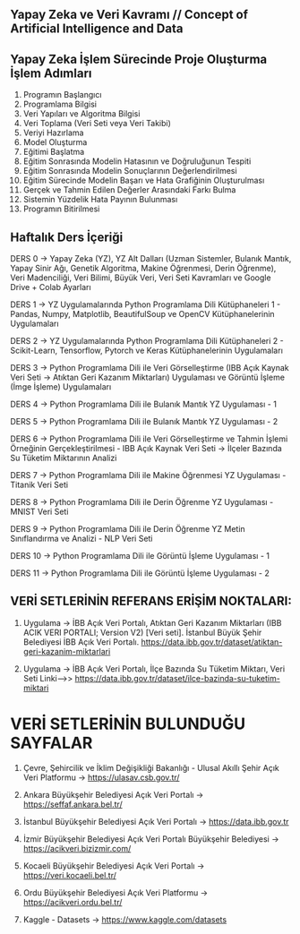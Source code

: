 ## Yapay Zeka ve Veri Kavramı // Concept of Artificial Intelligence and Data

## Yapay Zeka İşlem Sürecinde Proje Oluşturma İşlem Adımları

1. Programın Başlangıcı 
2. Programlama Bilgisi
3. Veri Yapıları ve Algoritma Bilgisi
4. Veri Toplama (Veri Seti veya Veri Takibi)
5. Veriyi Hazırlama
6. Model Oluşturma
7. Eğitimi Başlatma
8. Eğitim Sonrasında Modelin Hatasının ve Doğruluğunun Tespiti 
9. Eğitim Sonrasında Modelin Sonuçlarının Değerlendirilmesi
10. Eğitim Sürecinde Modelin Başarı ve Hata Grafiğinin Oluşturulması
11. Gerçek ve Tahmin Edilen Değerler Arasındaki Farkı Bulma
12. Sistemin Yüzdelik Hata Payının Bulunması
13. Programın Bitirilmesi

## Haftalık Ders İçeriği

DERS 0 -> Yapay Zeka (YZ), YZ Alt Dalları (Uzman Sistemler, Bulanık Mantık, Yapay Sinir Ağı, Genetik Algoritma, Makine Öğrenmesi, Derin Öğrenme), Veri Madenciliği, Veri Bilimi, Büyük Veri, Veri Seti Kavramları ve Google Drive + Colab Ayarları 

DERS 1 -> YZ Uygulamalarında Python Programlama Dili Kütüphaneleri 1 - Pandas, Numpy, Matplotlib, BeautifulSoup ve OpenCV Kütüphanelerinin Uygulamaları

DERS 2 -> YZ Uygulamalarında Python Programlama Dili Kütüphaneleri 2 - Scikit-Learn, Tensorflow, Pytorch ve Keras Kütüphanelerinin Uygulamaları

DERS 3 -> Python Programlama Dili ile Veri Görselleştirme (IBB Açık Kaynak Veri Seti -> Atıktan Geri Kazanım Miktarları) Uygulaması ve Görüntü İşleme (İmge İşleme) Uygulamaları

DERS 4 -> Python Programlama Dili ile Bulanık Mantık YZ Uygulaması - 1

DERS 5 -> Python Programlama Dili ile Bulanık Mantık YZ Uygulaması - 2

DERS 6 -> Python Programlama Dili ile Veri Görselleştirme ve Tahmin İşlemi Örneğinin Gerçekleştirilmesi - IBB Açık Kaynak Veri Seti -> İlçeler Bazında Su Tüketim Miktarının Analizi

DERS 7 -> Python Programlama Dili ile Makine Öğrenmesi YZ Uygulaması - Titanik Veri Seti

DERS 8 -> Python Programlama Dili ile Derin Öğrenme YZ Uygulaması - MNIST Veri Seti

DERS 9 -> Python Programlama Dili ile Derin Öğrenme YZ Metin Sınıflandırma ve Analizi - NLP Veri Seti

DERS 10 -> Python Programlama Dili ile Görüntü İşleme Uygulaması - 1 

DERS 11 -> Python Programlama Dili ile Görüntü İşleme Uygulaması - 2 

## VERİ SETLERİNİN REFERANS ERİŞİM NOKTALARI:

1. Uygulama -> İBB Açık Veri Portalı, Atıktan Geri Kazanım Miktarları (IBB ACIK VERI PORTALI; Version V2) [Veri seti]. İstanbul Büyük Şehir Belediyesi İBB Açık Veri Portalı. https://data.ibb.gov.tr/dataset/atiktan-geri-kazanim-miktarlari 

2. Uygulama -> İBB Açık Veri Portalı, İlçe Bazında Su Tüketim Miktarı, Veri Seti Linki-->> https://data.ibb.gov.tr/dataset/ilce-bazinda-su-tuketim-miktari

# VERİ SETLERİNİN BULUNDUĞU SAYFALAR 

1. Çevre, Şehircilik ve İklim Değişikliği Bakanlığı - Ulusal Akıllı Şehir Açık Veri Platformu -> https://ulasav.csb.gov.tr/

2. Ankara Büyükşehir Belediyesi Açık Veri Portalı -> https://seffaf.ankara.bel.tr/
   
3. İstanbul Büyükşehir Belediyesi Açık Veri Portalı -> https://data.ibb.gov.tr

4. İzmir Büyükşehir Belediyesi Açık Veri Portalı Büyükşehir Belediyesi -> https://acikveri.bizizmir.com/

5. Kocaeli Büyükşehir Belediyesi Açık Veri Portalı -> https://veri.kocaeli.bel.tr/

6. Ordu Büyükşehir Belediyesi Açık Veri Platformu -> https://acikveri.ordu.bel.tr/

7. Kaggle - Datasets -> https://www.kaggle.com/datasets 
